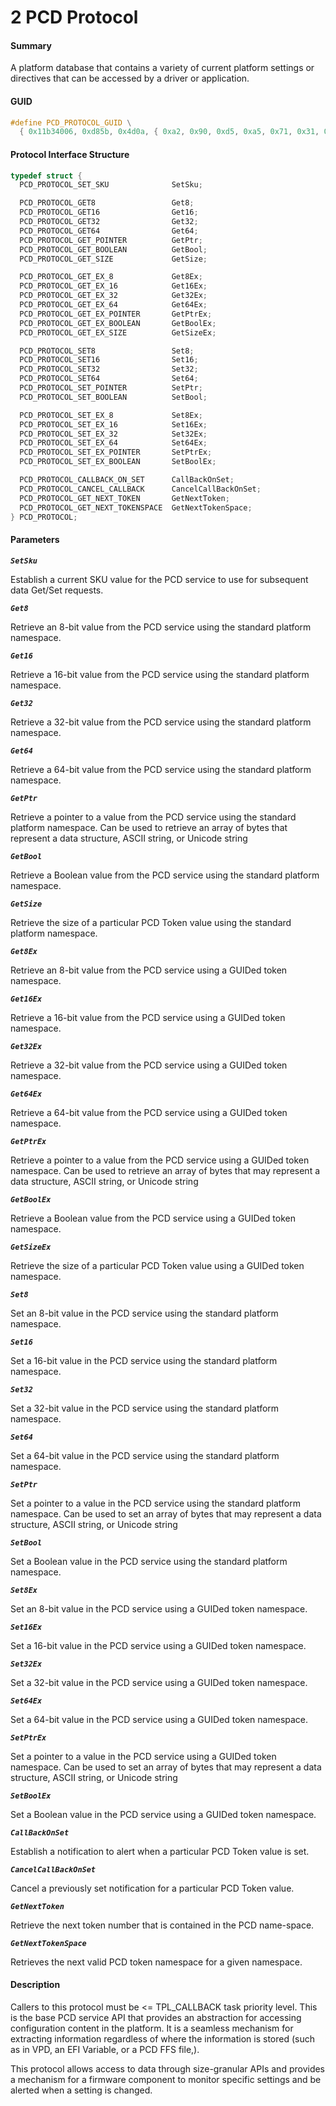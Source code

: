 <!--- @file
  2 PCD Protocol

  Copyright (c) 2009-2017, Intel Corporation. All rights reserved.<BR>

  Redistribution and use in source (original document form) and 'compiled'
  forms (converted to PDF, epub, HTML and other formats) with or without
  modification, are permitted provided that the following conditions are met:

  1) Redistributions of source code (original document form) must retain the
     above copyright notice, this list of conditions and the following
     disclaimer as the first lines of this file unmodified.

  2) Redistributions in compiled form (transformed to other DTDs, converted to
     PDF, epub, HTML and other formats) must reproduce the above copyright
     notice, this list of conditions and the following disclaimer in the
     documentation and/or other materials provided with the distribution.

  THIS DOCUMENTATION IS PROVIDED BY TIANOCORE PROJECT "AS IS" AND ANY EXPRESS OR
  IMPLIED WARRANTIES, INCLUDING, BUT NOT LIMITED TO, THE IMPLIED WARRANTIES OF
  MERCHANTABILITY AND FITNESS FOR A PARTICULAR PURPOSE ARE DISCLAIMED. IN NO
  EVENT SHALL TIANOCORE PROJECT  BE LIABLE FOR ANY DIRECT, INDIRECT, INCIDENTAL,
  SPECIAL, EXEMPLARY, OR CONSEQUENTIAL DAMAGES (INCLUDING, BUT NOT LIMITED TO,
  PROCUREMENT OF SUBSTITUTE GOODS OR SERVICES; LOSS OF USE, DATA, OR PROFITS;
  OR BUSINESS INTERRUPTION) HOWEVER CAUSED AND ON ANY THEORY OF LIABILITY,
  WHETHER IN CONTRACT, STRICT LIABILITY, OR TORT (INCLUDING NEGLIGENCE OR
  OTHERWISE) ARISING IN ANY WAY OUT OF THE USE OF THIS DOCUMENTATION, EVEN IF
  ADVISED OF THE POSSIBILITY OF SUCH DAMAGE.

-->

# 2 PCD Protocol

#### Summary

A platform database that contains a variety of current platform settings or
directives that can be accessed by a driver or application.

#### GUID

```c
#define PCD_PROTOCOL_GUID \
  { 0x11b34006, 0xd85b, 0x4d0a, { 0xa2, 0x90, 0xd5, 0xa5, 0x71, 0x31, 0xe, 0xf7 }}
```

#### Protocol Interface Structure

```c
typedef struct {
  PCD_PROTOCOL_SET_SKU              SetSku;

  PCD_PROTOCOL_GET8                 Get8;
  PCD_PROTOCOL_GET16                Get16;
  PCD_PROTOCOL_GET32                Get32;
  PCD_PROTOCOL_GET64                Get64;
  PCD_PROTOCOL_GET_POINTER          GetPtr;
  PCD_PROTOCOL_GET_BOOLEAN          GetBool;
  PCD_PROTOCOL_GET_SIZE             GetSize;

  PCD_PROTOCOL_GET_EX_8             Get8Ex;
  PCD_PROTOCOL_GET_EX_16            Get16Ex;
  PCD_PROTOCOL_GET_EX_32            Get32Ex;
  PCD_PROTOCOL_GET_EX_64            Get64Ex;
  PCD_PROTOCOL_GET_EX_POINTER       GetPtrEx;
  PCD_PROTOCOL_GET_EX_BOOLEAN       GetBoolEx;
  PCD_PROTOCOL_GET_EX_SIZE          GetSizeEx;

  PCD_PROTOCOL_SET8                 Set8;
  PCD_PROTOCOL_SET16                Set16;
  PCD_PROTOCOL_SET32                Set32;
  PCD_PROTOCOL_SET64                Set64;
  PCD_PROTOCOL_SET_POINTER          SetPtr;
  PCD_PROTOCOL_SET_BOOLEAN          SetBool;

  PCD_PROTOCOL_SET_EX_8             Set8Ex;
  PCD_PROTOCOL_SET_EX_16            Set16Ex;
  PCD_PROTOCOL_SET_EX_32            Set32Ex;
  PCD_PROTOCOL_SET_EX_64            Set64Ex;
  PCD_PROTOCOL_SET_EX_POINTER       SetPtrEx;
  PCD_PROTOCOL_SET_EX_BOOLEAN       SetBoolEx;

  PCD_PROTOCOL_CALLBACK_ON_SET      CallBackOnSet;
  PCD_PROTOCOL_CANCEL_CALLBACK      CancelCallBackOnSet;
  PCD_PROTOCOL_GET_NEXT_TOKEN       GetNextToken;
  PCD_PROTOCOL_GET_NEXT_TOKENSPACE  GetNextTokenSpace;
} PCD_PROTOCOL;
```

#### Parameters

**_`SetSku`_**

Establish a current SKU value for the PCD service to use for subsequent data
Get/Set requests.

**_`Get8`_**

Retrieve an 8-bit value from the PCD service using the standard platform
namespace.

**_`Get16`_**

Retrieve a 16-bit value from the PCD service using the standard platform
namespace.

**_`Get32`_**

Retrieve a 32-bit value from the PCD service using the standard platform
namespace.

**_`Get64`_**

Retrieve a 64-bit value from the PCD service using the standard platform
namespace.

**_`GetPtr`_**

Retrieve a pointer to a value from the PCD service using the standard platform
namespace. Can be used to retrieve an array of bytes that represent a data
structure, ASCII string, or Unicode string

**_`GetBool`_**

Retrieve a Boolean value from the PCD service using the standard platform
namespace.

**_`GetSize`_**

Retrieve the size of a particular PCD Token value using the standard platform
namespace.

**_`Get8Ex`_**

Retrieve an 8-bit value from the PCD service using a GUIDed token namespace.

**_`Get16Ex`_**

Retrieve a 16-bit value from the PCD service using a GUIDed token namespace.

**_`Get32Ex`_**

Retrieve a 32-bit value from the PCD service using a GUIDed token namespace.

**_`Get64Ex`_**

Retrieve a 64-bit value from the PCD service using a GUIDed token namespace.

**_`GetPtrEx`_**

Retrieve a pointer to a value from the PCD service using a GUIDed token
namespace. Can be used to retrieve an array of bytes that may represent a data
structure, ASCII string, or Unicode string

**_`GetBoolEx`_**

Retrieve a Boolean value from the PCD service using a GUIDed token namespace.

**_`GetSizeEx`_**

Retrieve the size of a particular PCD Token value using a GUIDed token
namespace.

**_`Set8`_**

Set an 8-bit value in the PCD service using the standard platform namespace.

**_`Set16`_**

Set a 16-bit value in the PCD service using the standard platform namespace.

**_`Set32`_**

Set a 32-bit value in the PCD service using the standard platform namespace.

**_`Set64`_**

Set a 64-bit value in the PCD service using the standard platform namespace.

**_`SetPtr`_**

Set a pointer to a value in the PCD service using the standard platform
namespace. Can be used to set an array of bytes that may represent a data
structure, ASCII string, or Unicode string

**_`SetBool`_**

Set a Boolean value in the PCD service using the standard platform namespace.

**_`Set8Ex`_**

Set an 8-bit value in the PCD service using a GUIDed token namespace.

**_`Set16Ex`_**

Set a 16-bit value in the PCD service using a GUIDed token namespace.

**_`Set32Ex`_**

Set a 32-bit value in the PCD service using a GUIDed token namespace.

**_`Set64Ex`_**

Set a 64-bit value in the PCD service using a GUIDed token namespace.

**_`SetPtrEx`_**

Set a pointer to a value in the PCD service using a GUIDed token namespace. Can
be used to set an array of bytes that may represent a data structure, ASCII
string, or Unicode string

**_`SetBoolEx`_**

Set a Boolean value in the PCD service using a GUIDed token namespace.

**_`CallBackOnSet`_**

Establish a notification to alert when a particular PCD Token value is set.

**_`CancelCallBackOnSet`_**

Cancel a previously set notification for a particular PCD Token value.

**_`GetNextToken`_**

Retrieve the next token number that is contained in the PCD name-space.

**_`GetNextTokenSpace`_**

Retrieves the next valid PCD token namespace for a given namespace.

#### Description

Callers to this protocol must be <= TPL_CALLBACK task priority level. This is
the base PCD service API that provides an abstraction for accessing
configuration content in the platform. It is a seamless mechanism for
extracting information regardless of where the information is stored (such as
in VPD, an EFI Variable, or a PCD FFS file,).

This protocol allows access to data through size-granular APIs and provides a
mechanism for a firmware component to monitor specific settings and be alerted
when a setting is changed.

